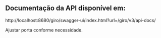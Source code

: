 ## Documentação da API disponível em: 
http://localhost:8680/giro/swagger-ui/index.html?url=/giro/v3/api-docs/

Ajustar porta conforme necessidade.